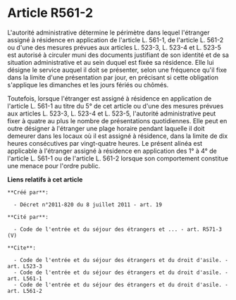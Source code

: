 # Article R561-2

L'autorité administrative détermine le périmètre dans lequel l'étranger assigné à résidence en application de l'article L.
561-1, de l'article L. 561-2 ou d'une des mesures prévues aux articles L. 523-3, L. 523-4 et L. 523-5 est autorisé à circuler
muni des documents justifiant de son identité et de sa situation administrative et au sein duquel est fixée sa résidence.
Elle lui désigne le service auquel il doit se présenter, selon une fréquence qu'il fixe dans la limite d'une présentation par
jour, en précisant si cette obligation s'applique les dimanches et les jours fériés ou chômés. 

Toutefois, lorsque l'étranger est assigné à résidence en application de l'article L. 561-1 au titre du 5° de cet article ou
d'une des mesures prévues aux articles L. 523-3, L. 523-4 et L. 523-5, l'autorité administrative peut fixer à quatre au plus
le nombre de présentations quotidiennes. Elle peut en outre désigner à l'étranger une plage horaire pendant laquelle il doit
demeurer dans les locaux où il est assigné à résidence, dans la limite de dix heures consécutives par vingt-quatre heures. Le
présent alinéa est applicable à l'étranger assigné à résidence en application des 1° à 4° de l'article L. 561-1 ou de
l'article L. 561-2 lorsque son comportement constitue une menace pour l'ordre public.

**Liens relatifs à cet article**

	**Créé par**:

	  - Décret n°2011-820 du 8 juillet 2011 - art. 19

	**Cité par**:

	  - Code de l'entrée et du séjour des étrangers et ... - art. R571-3 (V)

	**Cite**:

	  - Code de l'entrée et du séjour des étrangers et du droit d'asile. - art. L523-3
	  - Code de l'entrée et du séjour des étrangers et du droit d'asile. - art. L561-1
	  - Code de l'entrée et du séjour des étrangers et du droit d'asile. - art. L561-2
